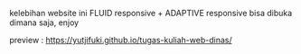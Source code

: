 kelebihan website ini
FLUID responsive + ADAPTIVE responsive
bisa dibuka dimana saja, enjoy

preview : https://yutjifuki.github.io/tugas-kuliah-web-dinas/
